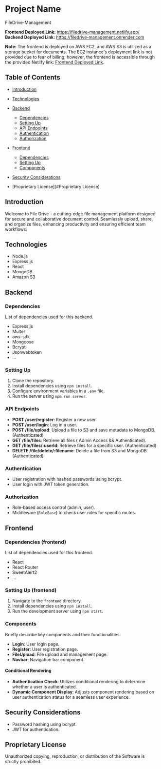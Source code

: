 # Project Name

FileDrive-Management

**Frontend Deployed Link:** https://filedrive-management.netlify.app/
**Backend Deployed Link:** https://filedrive-management.onrender.com


**Note:** The frontend is deployed on AWS EC2, and AWS S3 is utilized as a storage bucket for documents. The EC2 instance's deployment link is not provided due to fear of billing; however, the frontend is accessible through the provided Netlify link: [Frontend Deployed Link](https://filedrive-management.netlify.app/).


## Table of Contents

- [Introduction](#introduction)
- [Technologies](#technologies)
- [Backend](#backend)

  - [Dependencies](#dependencies)
  - [Setting Up](#setting-up)
  - [API Endpoints](#api-endpoints)
  - [Authentication](#authentication)
  - [Authorization](#authorization)
- [Frontend](#frontend)

  - [Dependencies](#dependencies-frontend)
  - [Setting Up](#setting-up-frontend)
  - [Components](#components)
- [Security Considerations](#security-considerations)

- [Proprietary License](#Proprietary License)

## Introduction

Welcome to File Drive – a cutting-edge file management platform designed for secure and collaborative document control. Seamlessly upload, share, and organize files, enhancing productivity and ensuring efficient team workflows.

## Technologies

- Node.js
- Express.js
- React
- MongoDB
- Amazon S3

## Backend

### Dependencies

List of dependencies used for this backend.

- Express.js
- Multer
- aws-sdk
- Mongoose
- Bcrypt
- Jsonwebtoken
- ...

### Setting Up

1. Clone the repository.
2. Install dependencies using `npm install`.
3. Configure environment variables in a `.env` file.
4. Run the server using `npm run server`.

### API Endpoints

- **POST /user/register**: Register a new user.
- **POST /user/login**: Log in a user.
- **POST /file/upload**: Upload a file to S3 and save metadata to MongoDB. (Authenticated)
- **GET /file/files**: Retrieve all files ( Admin Access && Authenticated).
- **GET /file/files/:userId**: Retrieve files for a specific user. (Authenticated)
- **DELETE /file/delete/:filename**: Delete a file from S3 and MongoDB. (Authenticated)

### Authentication

- User registration with hashed passwords using bcrypt.
- User login with JWT token generation.

### Authorization

- Role-based access control (admin, user).
- Middleware (`RoleBase`) to check user roles for specific routes.

## Frontend

### Dependencies (frontend)

List of dependencies used for this frontend.

- React
- React Router
- SweetAlert2
- ...

### Setting Up (frontend)

1. Navigate to the `frontend` directory.
2. Install dependencies using `npm install`.
3. Run the development server using `npm start`.

### Components

Briefly describe key components and their functionalities.

- **Login**: User login page.
- **Register**: User registration page.
- **FileUpload**: File upload and management page.
- **Navbar**: Navigation bar component.

#### Conditional Rendering

- **Authentication Check**: Utilizes conditional rendering to determine whether a user is authenticated.
- **Dynamic Component Display**: Adjusts component rendering based on user authentication status for a seamless user experience.

## Security Considerations

- Password hashing using bcrypt.
- JWT for authentication.





## Proprietary License

Unauthorized copying, reproduction, or distribution of the Software is strictly prohibited.


